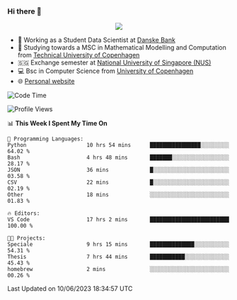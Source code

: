 ### Hi there 👋

<p align="center">
  <img src="https://media4.giphy.com/media/3ohzdKy5Z8TChSDuiA/giphy.gif?cid=ecf05e47r69cojk56gup9q8mep9liy48s94dn2uxsfh6fv39&rid=giphy.gif&ct=g" />
</p>

* 🏦 Working as a Student Data Scientist at [Danske Bank](https://danskebank.dk)
* 🧮 Studying towards a MSC in Mathematical Modelling and Computation from [Technical University of Copenhagen](https://www.dtu.dk)
* 🇸🇬 Exchange semester at [National University of Singapore (NUS)](https://www.nus.edu.sg)
* 💻 Bsc in Computer Science from [University of Copenhagen](https://www.ku.dk/english/)
* 🌐 [Personal website](https://fiskehandleren.github.io/carl-website/) 

<!--START_SECTION:waka-->
![Code Time](http://img.shields.io/badge/Code%20Time-360%20hrs%2059%20mins-blue)

![Profile Views](http://img.shields.io/badge/Profile%20Views-0-blue)

📊 **This Week I Spent My Time On** 

```text
💬 Programming Languages: 
Python                   10 hrs 54 mins      ████████████████░░░░░░░░░   64.02 % 
Bash                     4 hrs 48 mins       ███████░░░░░░░░░░░░░░░░░░   28.17 % 
JSON                     36 mins             █░░░░░░░░░░░░░░░░░░░░░░░░   03.58 % 
CSV                      22 mins             █░░░░░░░░░░░░░░░░░░░░░░░░   02.19 % 
Other                    18 mins             ░░░░░░░░░░░░░░░░░░░░░░░░░   01.83 % 

🔥 Editors: 
VS Code                  17 hrs 2 mins       █████████████████████████   100.00 % 

🐱‍💻 Projects: 
Speciale                 9 hrs 15 mins       ██████████████░░░░░░░░░░░   54.31 % 
Thesis                   7 hrs 44 mins       ███████████░░░░░░░░░░░░░░   45.43 % 
homebrew                 2 mins              ░░░░░░░░░░░░░░░░░░░░░░░░░   00.26 % 
```


 Last Updated on 10/06/2023 18:34:57 UTC
<!--END_SECTION:waka-->
